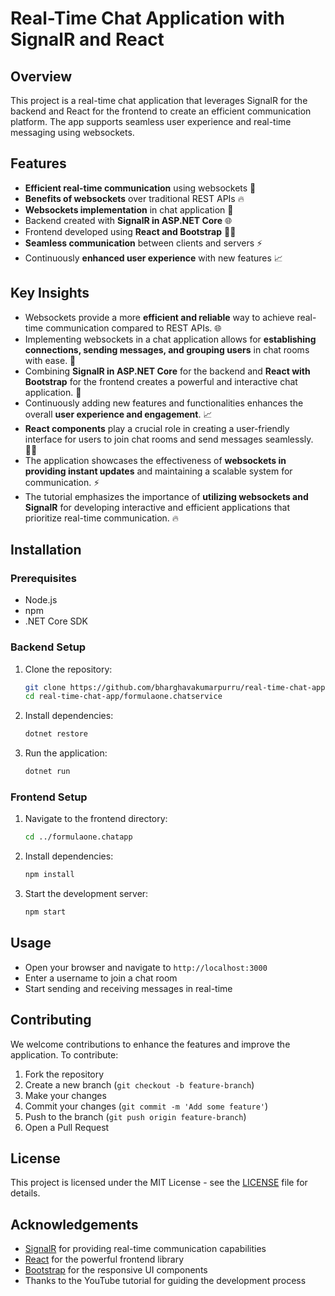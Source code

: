 # Real-Time Chat Application with SignalR and React

## Overview

This project is a real-time chat application that leverages SignalR for the backend and React for the frontend to create an efficient communication platform. The app supports seamless user experience and real-time messaging using websockets.

## Features

- **Efficient real-time communication** using websockets 🚀
- **Benefits of websockets** over traditional REST APIs 🔥
- **Websockets implementation** in chat application 💬
- Backend created with **SignalR in ASP.NET Core** 🌐
- Frontend developed using **React and Bootstrap** 👩‍💻
- **Seamless communication** between clients and servers ⚡
- Continuously **enhanced user experience** with new features 📈

## Key Insights

- Websockets provide a more **efficient and reliable** way to achieve real-time communication compared to REST APIs. 🌐
- Implementing websockets in a chat application allows for **establishing connections, sending messages, and grouping users** in chat rooms with ease. 💬
- Combining **SignalR in ASP.NET Core** for the backend and **React with Bootstrap** for the frontend creates a powerful and interactive chat application. 🚀
- Continuously adding new features and functionalities enhances the overall **user experience and engagement**. 📈
- **React components** play a crucial role in creating a user-friendly interface for users to join chat rooms and send messages seamlessly. 👩‍💻
- The application showcases the effectiveness of **websockets in providing instant updates** and maintaining a scalable system for communication. ⚡
- The tutorial emphasizes the importance of **utilizing websockets and SignalR** for developing interactive and efficient applications that prioritize real-time communication. 🔥

## Installation

### Prerequisites

- Node.js
- npm
- .NET Core SDK

### Backend Setup

1. Clone the repository:
    ```bash
    git clone https://github.com/bharghavakumarpurru/real-time-chat-app.git
    cd real-time-chat-app/formulaone.chatservice
    ```

2. Install dependencies:
    ```bash
    dotnet restore
    ```

3. Run the application:
    ```bash
    dotnet run
    ```

### Frontend Setup

1. Navigate to the frontend directory:
    ```bash
    cd ../formulaone.chatapp
    ```

2. Install dependencies:
    ```bash
    npm install
    ```

3. Start the development server:
    ```bash
    npm start
    ```

## Usage

- Open your browser and navigate to `http://localhost:3000`
- Enter a username to join a chat room
- Start sending and receiving messages in real-time

## Contributing

We welcome contributions to enhance the features and improve the application. To contribute:

1. Fork the repository
2. Create a new branch (`git checkout -b feature-branch`)
3. Make your changes
4. Commit your changes (`git commit -m 'Add some feature'`)
5. Push to the branch (`git push origin feature-branch`)
6. Open a Pull Request

## License

This project is licensed under the MIT License - see the [LICENSE](LICENSE) file for details.

## Acknowledgements

- [SignalR](https://dotnet.microsoft.com/apps/aspnet/signalr) for providing real-time communication capabilities
- [React](https://reactjs.org/) for the powerful frontend library
- [Bootstrap](https://getbootstrap.com/) for the responsive UI components
- Thanks to the YouTube tutorial for guiding the development process
